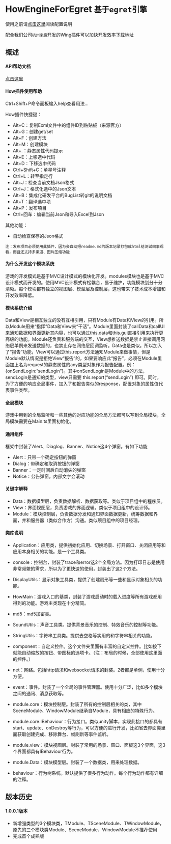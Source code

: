 # HowEngineForEgret `基于egret引擎`

使用之前请[点击这里](http://192.168.18.202:3000/How/HowEngineForEgret/wiki/%E5%BA%93%E9%85%8D%E7%BD%AE%E8%AF%B4%E6%98%8E)阅读配置说明

配合我们公司`杭州米趣`开发的Wing插件可以加快开发效率[下载地址](http://192.168.18.202:3000/download/HowPlugin_1.0.4.zip)

## 概述

#### API帮助文档

[点击这里](http://192.168.18.202:3000/doc/how/)

#### How插件使用帮助

Ctrl+Shift+P命令面板输入help查看用法...

How插件快捷键：

* Alt+C：复制Exml文件中的组件ID到粘贴板（来源官方）
* Alt+G：创建get/set
* Alt+F：创建方法
* Alt+M：创建模块
* Alt+.：静态属性代码提示
* Alt+E：上移选中代码
* Alt+D：下移选中代码
* Ctrl+Shift+C：单星号注释
* Ctrl+L：转至指定行
* Alt+J：检查当前文档Json格式
* Ctrl+J：格式化选中的Json文本
* Alt+B：集成化研发平台的BugList转git的说明文档
* Alt+T：翻译选中项
* Alt+P：发布项目
* Ctrl+回车：编辑当前Json和导入Excel到Json

其他功能：

* 自动检查保存的Json格式

`注：发布项目必须使用此插件，因为会自动把readme.md的版本记录打包成html给测试同事观看，而且还支持多渠道、图片压缩功能`

#### 为什么开发这个模块系统

游戏的开发模式是基于MVC设计模式的模块化开发。modules模块也是基于MVC设计模式而开发的。使用MVC设计模式有松耦合，易于维护，功能模块划分十分清晰。每个模块都有独立的视图层、模型层及控制层，这也带来了技术成本增加和开发效率降低。

#### 模块系统介绍

Data和View是相互独立的没有互相引用，只有Module有Data和View的引用。所以Module用来“指挥”Data和View来“干活”。Module里面封装了callData和callUI来通知数据和界面更新其内容，也可以通过this.data和this.gui直接引用来执行更高级的功能。Module还负责和服务端的交互，View想推送数据是禁止直接调用网络层单例来发送数据的，也禁止存在网络层回调监听。Data也是类似。所以加入了“报告”功能，View可以通过this.report方法通知Module来做事情，但是Module默认情况是拒绝View“报告”的，如果要响应此“报告”，必须在Module里面加上名为request的静态属性的any类型对象作为报告配置。例：{onSendLogin:”sendLogin”}。其中onSendLogin是Module中的方法，sendLogin是通知的类型，view只需要 this.report(“sendLogin”) 即可。同时，为了方便的响应全局事件，加入了和报告类似的response，配置对象的属性值代表事件类型。
#### 全局模块

游戏中用到的全局监听和一些其他的对应功能的全局方法都可以写到全局模块，全局模块需要在Main.ts里面初始化。

#### 通用组件

框架中封装了Alert、Diaglog、Banner、Notice这4个弹窗。有如下功能

* Alert：只带一个确定按钮的弹窗
* Dialog：带确定和取消按钮的弹窗
* Banner：一定时间后自动消失的弹窗
* Notice：公告弹窗，内部文字会滚动

#### 关键字解释

* Data：数据模型层，负责数据解析、数据获取等。类似于项目组中的程序员。
* View：界面视图层，负责游戏的界面逻辑。类似于项目组中的设计师。
* Module：模块控制层，负责数据分发和通知界面数据更新，统筹数据和界面，并和服务器（类似合作方）沟通。类似项目组中的项目经理。

#### 类库说明

* Application：应用类，提供初始化应用、切换场景、打开窗口、关闭应用等和应用本身相关的功能。是一个工具类。

* console：控制台，封装了trace和error这2个全局方法。因为打印日志是使用非常频繁的需求，所以为了更快速的使用，封装出了这2个方法。

* DisplayUtils：显示对象工具类，提供了创建扇形等一些和显示对象相关的功能。

* HowMain：游戏入口的基类，封装了游戏启动时的载入进度等所有游戏都用得到的功能。游戏主类现在十分精简。

* md5：md5加密类。

* SoundUtils：声音工具类。提供背景音乐的控制、特效音乐的控制等功能。

* StringUtils：字符串工具类。提供去空格等实用的和字符串相关的功能。

* component：自定义控件。这个文件夹里面有丰富的自定义控件。比如按下就能自动缩放的按钮、带图标的选项卡。（注：布局的时候，全部使用这里面的控件。）

* net：网络。包括http请求和websocket请求的封装。2者都是单例，使用十分方便。

* event：事件。封装了一个全局的事件管理器。使用十分广泛，比如多个模块之间的通讯、消息获取等。

* module.core：模块控制层。封装了所有的控制层相关的类，其中SceneModule、WindowModule继承自Module，具有相应的特殊行为。

* module.core.IBehaviour：行为接口。类似unity脚本，实现此接口的都具有start、update、onDestroy等行为，可以方便的进行开发，比如省去界面类里面获取创建完成、移除舞台、帧刷新等事件监听。

* module.view：模块视图层。封装了常用的场景、窗口、面板这3个界面，这3个界面都具有IBehaviour行为。

* module.Data：模块模型层。封装了一个数据类，用来处理数据。

* behaviour：行为树系统。默认提供了很多行为动作。每个行为动作都有详细的注释。

## 版本历史

#### 1.0.0.1版本

* 新增强类型的3个模块类，TModule、TSceneModule、TWindowModule，原先的三个模块类~~Module~~、~~SceneModule~~、~~WindowModule~~不推荐使用
* 完成首个成熟版